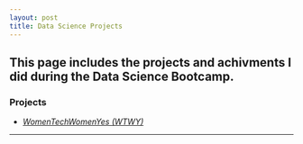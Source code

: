 ```yaml
---
layout: post
title: Data Science Projects
---
```


 This page includes the projects and achivments I did during the Data Science Bootcamp. 
---

### Projects

* [*WomenTechWomenYes (WTWY)*](https://lamam13.github.io/2019/09/07/WomenTechWomenYes/)

-----


